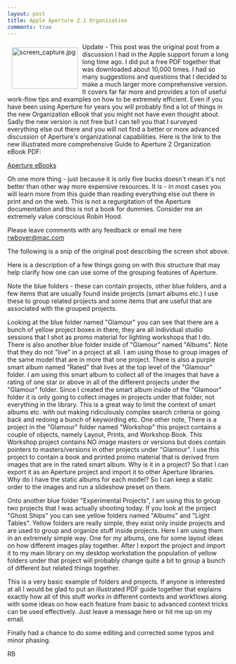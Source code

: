```yaml
---
layout: post
title: Apple Aperture 2.1 Organization
comments: true
---
```

<a href="/wp-content/uploads/FromIweb/screen_capture.jpg"><img title="screen_capture.jpg" src="/wp-content/uploads/FromIweb/.thumbs/.screen_capture.jpg" border="0" alt="screen_capture.jpg" hspace="10" vspace="10" width="150" height="94" align="left" /></a>Update - This post was the original post from a discussion I had in the Apple support forum a long long time ago. I did put a free PDF together that was downloaded about 10,000 times. I had so many suggestions and questions that I decided to make a much larger more comprehensive version. It covers far far more and provides a ton of useful work-flow tips and examples on how to be extremely efficient. Even if you have been using Aperture for years you will probably find a lot of things in the new Organization eBook that you might not have even thought about. Sadly the new version is not free but I can tell you that I surveyed everything else out there and you will not find a better or more advanced discussion of Aperture's organizational capabilities. Here is the link to the new illustrated more comprehensive Guide to Aperture 2 Organization eBook PDF:

<a href="http://photo.rwboyer.com/aperture-ebooks/">Aperture eBooks</a>

Oh one more thing - just because it is only five bucks doesn't mean it's not better than other way more expensive resources. It is - in most cases you will learn more from this guide than reading everything else out there in print and on the web. This is not a regurgitation of the Aperture documentation and this is not a book for dummies. Consider me an extremely value conscious Robin Hood.

Please leave comments with any feedback or email me here <a href="mailto:rwboyer@mac.com">rwboyer@mac.com</a><a href="Entries/2008/7/15_Apple_Aperture_2.1_Organization_files/mailto%253Arwboyer%2540mac.com"></a>

The following is a snip of the original post describing the screen shot above.

Here is a description of a few things going on with this structure that may help clarify how one can use some of the grouping features of Aperture.

Note the blue folders - these can contain projects, other blue folders, and a few items that are usually found inside projects (smart albums etc.) I use these to group related projects and some items that are useful that are associated with the grouped projects.

Looking at the blue folder named "Glamour" you can see that there are a bunch of yellow project boxes in there, they are all individual studio sessions that I shot as promo material for lighting workshops that I do. There is also another blue folder inside of "Glamour" named "Albums". Note that they do not "live" in a project at all. I am using those to group images of the same model that are in more that one project. There is also a purple smart album named "Rated" that lives at the top level of the "Glamour" folder. I am using this smart album to collect all of the images that have a rating of one star or above in all of the different projects under the "Glamour" folder. Since I created the smart album inside of the "Glamour" folder it is only going to collect images in projects under that folder, not everything in the library. This is a great way to limit the context of smart albums etc. with out making ridiculously complex search criteria or going back and redoing a bunch of keywording etc. One other note, There is a project in the "Glamour" folder named "Workshop" this project contains a couple of objects, namely Layout, Prints, and Workshop Book. This Workshop project contains NO image masters or versions but does contain pointers to masters/versions in other projects under "Glamour". I use this project to contain a book and printed promo material that is derived from images that are in the rated smart album. Why is it in a project? So that I can export it as an Aperture project and import it to other Aperture libraries. Why do I have the static albums for each model? So I can keep a static order to the images and run a slideshow preset on them.

Onto another blue folder "Experimental Projects", I am using this to group two projects that I was actually shooting today. If you look at the project "Ghost Ships" you can see yellow folders named "Albums" and "Light Tables". Yellow folders are really simple, they exist only inside projects and are used to group and organize stuff inside projects. Here I am using them in an extremely simple way. One for my albums, one for some layout ideas on how different images play together. After I export the project and import it to my main library on my desktop workstation the population of yellow folders under that project will probably change quite a bit to group a bunch of different but related things together.

This is a very basic example of folders and projects. If anyone is interested at all I would be glad to put an illustrated PDF guide together that explains exactly how all of this stuff works in different contexts and workflows along with some ideas on how each feature from basic to advanced context tricks can be used effectively. Just leave a message here or hit me up on my email.

Finally had a chance to do some editing and corrected some typos and minor phasing.

RB